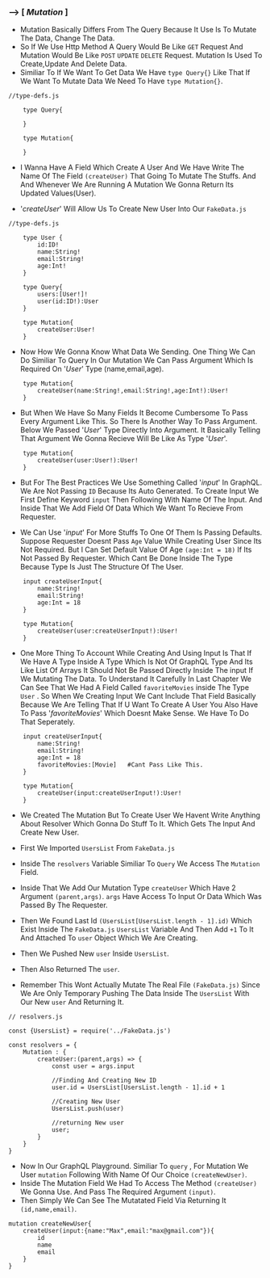 ### --> [ _Mutation_ ]

- Mutation Basically Differs From The Query Because It Use Is To Mutate The Data, Change The Data.
- So If We Use Http Method A Query Would Be Like `GET` Request And Mutation Would Be Like `POST` `UPDATE` `DELETE` Request. Mutation Is Used To Create,Update And Delete Data.
- Similiar To If We Want To Get Data We Have `type Query{}` Like That If We Want To Mutate Data We Need To Have `type Mutation{}`.

```
//type-defs.js

    type Query{

    }

    type Mutation{

    }
```

- I Wanna Have A Field Which Create A User And We Have Write The Name Of The Field `(createUser)` That Going To Mutate The Stuffs. And And Whenever We Are Running A Mutation We Gonna Return Its Updated Values(User).

- '_createUser_' Will Allow Us To Create New User Into Our `FakeData.js`

```
//type-defs.js

    type User {
        id:ID!
        name:String!
        email:String!
        age:Int!
    }

    type Query{
        users:[User!]!
        user(id:ID!):User
    }

    type Mutation{
        createUser:User!
    }
```

- Now How We Gonna Know What Data We Sending. One Thing We Can Do Similiar To Query In Our Mutation We Can Pass Argument Which Is Required On '_User_' Type (name,email,age).

```
    type Mutation{
        createUser(name:String!,email:String!,age:Int!):User!
    }
```

- But When We Have So Many Fields It Become Cumbersome To Pass Every Argument Like This. So There Is Another Way To Pass Argument. Below We Passed '_User_' Type Directly Into Argument. It Basically Telling That Argument We Gonna Recieve Will Be Like As Type '_User_'.

```
    type Mutation{
        createUser(user:User!):User!
    }
```

- But For The Best Practices We Use Something Called '_input_' In GraphQL. We Are Not Passing `ID` Because Its Auto Generated. To Create Input We First Define Keyword `input` Then Following With Name Of The Input. And Inside That We Add Field Of Data Which We Want To Recieve From Requester.

- We Can Use '_input_' For More Stuffs To One Of Them Is Passing Defaults. Suppose Requester Doesnt Pass `Age` Value While Creating User Since Its Not Required. But I Can Set Default Value Of Age `(age:Int = 18)` If Its Not Passed By Requester. Which Cant Be Done Inside The Type Because Type Is Just The Structure Of The User.

```
    input createUserInput{
        name:String!
        email:String!
        age:Int = 18
    }

    type Mutation{
        createUser(user:createUserInput!):User!
    }
```

- One More Thing To Account While Creating And Using Input Is That If We Have A Type Inside A Type Which Is Not Of GraphQL Type And Its Like List Of Arrays It Should Not Be Passed Directly Inside The input If We Mutating The Data. To Understand It Carefully In Last Chapter We Can See That We Had A Field Called `favoriteMovies` inside The Type `User` . So When We Creating Input We Cant Include That Field Basically Because We Are Telling That If U Want To Create A User You Also Have To Pass '_favoriteMovies_' Which Doesnt Make Sense. We Have To Do That Seperately.

```
    input createUserInput{
        name:String!
        email:String!
        age:Int = 18
        favoriteMovies:[Movie]   #Cant Pass Like This.
    }

    type Mutation{
        createUser(input:createUserInput!):User!
    }
```

- We Created The Mutation But To Create User We Havent Write Anything About Resolver Which Gonna Do Stuff To It. Which Gets The Input And Create New User.

- First We Imported `UsersList` From `FakeData.js`
- Inside The `resolvers` Variable Similiar To `Query` We Access The `Mutation` Field.
- Inside That We Add Our Mutation Type `createUser` Which Have 2 Argument `(parent,args)`. `args` Have Access To Input Or Data Which Was Passed By The Requester.
- Then We Found Last Id `(UsersList[UsersList.length - 1].id)` Which Exist Inside The `FakeData.js` `UsersList` Variable And Then Add `+1` To It And Attached To `user` Object Which We Are Creating.
- Then We Pushed New `user` Inside `UsersList`.
- Then Also Returned The `user`.
- Remember This Wont Actually Mutate The Real File `(FakeData.js)` Since We Are Only Temporary Pushing The Data Inside The `UsersList` With Our New `user` And Returning It.

```
// resolvers.js

const {UsersList} = require('../FakeData.js')

const resolvers = {
    Mutation : {
        createUser:(parent,args) => {
            const user = args.input

            //Finding And Creating New ID
            user.id = UsersList[UsersList.length - 1].id + 1

            //Creating New User
            UsersList.push(user)

            //returning New user
            user;
        }
    }
}
```

- Now In Our GraphQL Playground. Similiar To `query` , For Mutation We User `mutation` Following With Name Of Our Choice `(createNewUser)`.
- Inside The Mutation Field We Had To Access The Method `(createUser)` We Gonna Use. And Pass The Required Argument `(input)`.
- Then Simply We Can See The Mutatated Field Via Returning It `(id,name,email)`.

```
mutation createNewUser{
    createUser(input:{name:"Max",email:"max@gmail.com"}){
        id
        name
        email
    }
}
```
